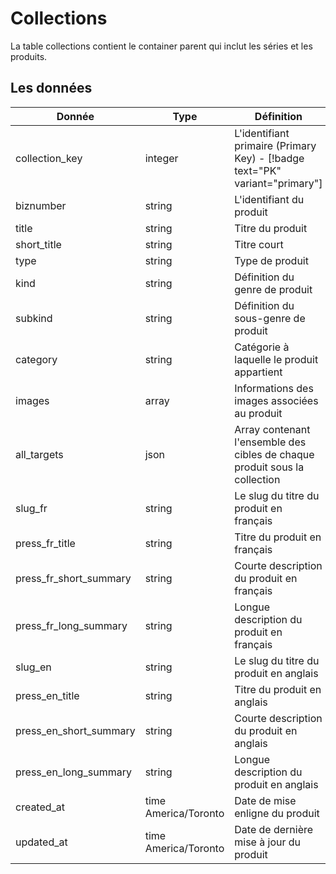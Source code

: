 # Collections

La table collections contient le container parent qui inclut les séries et les produits.

## Les données

Donnée | Type | Définition
--- | --- | ---
collection_key | integer | L'identifiant primaire (Primary Key) - [!badge text="PK" variant="primary"]
biznumber | string | L'identifiant du produit
title | string | Titre du produit
short_title | string | Titre court
type | string | Type de produit
kind | string | Définition du genre de produit
subkind | string | Définition du sous-genre de produit
category | string | Catégorie à laquelle le produit appartient
images | array | Informations des images associées au produit
all_targets | json | Array contenant l'ensemble des cibles de chaque produit sous la collection
slug_fr | string | Le slug du titre du produit en français
press_fr_title | string | Titre du produit en français
press_fr_short_summary | string | Courte description du produit en français
press_fr_long_summary | string | Longue description du produit en français
slug_en | string | Le slug du titre du produit en anglais
press_en_title | string | Titre du produit en anglais
press_en_short_summary | string | Courte description du produit en anglais
press_en_long_summary | string | Longue description du produit en anglais
created_at | time America/Toronto | Date de mise enligne du produit
updated_at | time America/Toronto | Date de dernière mise à jour du produit
